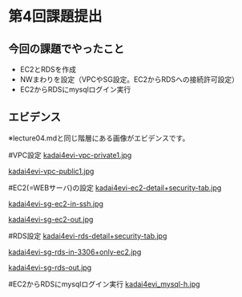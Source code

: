 # 第4回課題提出

## 今回の課題でやったこと
 - EC2とRDSを作成
 - NWまわりを設定（VPCやSG設定。EC2からRDSへの接続許可設定）
 - EC2からRDSにmysqlログイン実行

## エビデンス

 ※lecture04.mdと同じ階層にある画像がエビデンスです。


#VPC設定
[kadai4evi-vpc-private1.jpg](./kadai4evi-vpc-private1.jpg)

[kadai4evi-vpc-public1.jpg](./)


#EC2(=WEBサーバ)の設定 
[kadai4evi-ec2-detail+security-tab.jpg](.kadai4evi-ec2-detail+security-tab.jpg/)

[kadai4evi-sg-ec2-in-ssh.jpg](./kadai4evi-sg-ec2-in-ssh.jpg)

[kadai4evi-sg-ec2-out.jpg](./kadai4evi-sg-ec2-in-ssh.jpg)


#RDS設定
[kadai4evi-rds-detail+security-tab.jpg](./kadai4evi-rds-detail+security-tab.jpg)

[kadai4evi-sg-rds-in-3306+only-ec2.jpg](./kadai4evi-sg-rds-in-3306+only-ec2.jpg)

[kadai4evi-sg-rds-out.jpg](./kadai4evi-sg-rds-out.jpg)

#EC2からRDSにmysqlログイン実行
[kadai4evi_mysql-h.jpg](./kadai4evi_mysql-h.jpg)

